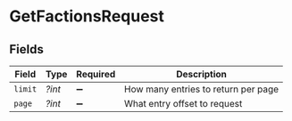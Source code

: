 # GetFactionsRequest


## Fields

| Field                               | Type                                | Required                            | Description                         |
| ----------------------------------- | ----------------------------------- | ----------------------------------- | ----------------------------------- |
| `limit`                             | *?int*                              | :heavy_minus_sign:                  | How many entries to return per page |
| `page`                              | *?int*                              | :heavy_minus_sign:                  | What entry offset to request        |
